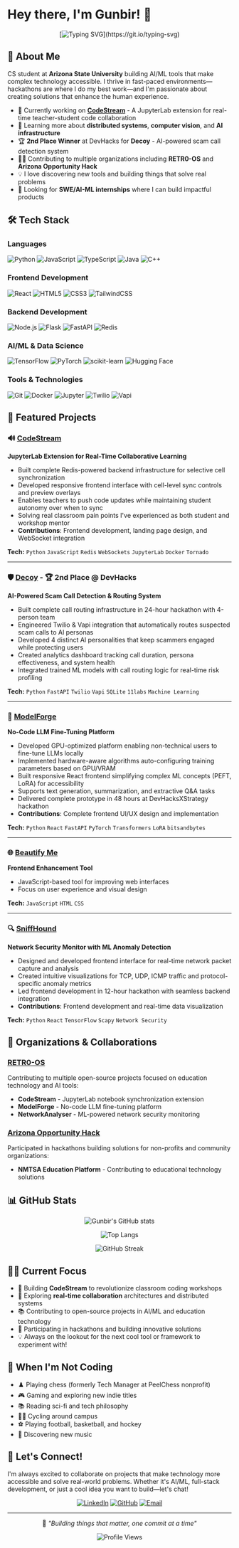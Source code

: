 # Hey there, I'm Gunbir! 👋

<div align="center">
  
  [![Typing SVG](https://readme-typing-svg.herokuapp.com?font=Fira+Code&pause=1000&color=2E9EF7&center=true&vCenter=true&width=435&lines=CS+Student+%40+ASU;AI%2FML+Enthusiast;Hackathon+Winner;Full-Stack+Developer;Always+Building+Something+Cool!)](https://git.io/typing-svg)

</div>

## 🚀 About Me

CS student at **Arizona State University** building AI/ML tools that make complex technology accessible. I thrive in fast-paced environments—hackathons are where I do my best work—and I'm passionate about creating solutions that enhance the human experience.

- 🔭 Currently working on **[CodeStream](https://github.com/RETR0-OS/code_stream)** - A JupyterLab extension for real-time teacher-student code collaboration
- 🌱 Learning more about **distributed systems**, **computer vision**, and **AI infrastructure**
- 🏆 **2nd Place Winner** at DevHacks for **Decoy** - AI-powered scam call detection system
- 👨‍🏫 Contributing to multiple organizations including **RETR0-OS** and **Arizona Opportunity Hack**
- 💡 I love discovering new tools and building things that solve real problems
- 🎯 Looking for **SWE/AI-ML internships** where I can build impactful products

## 🛠️ Tech Stack

### Languages
![Python](https://img.shields.io/badge/Python-3776AB?style=for-the-badge&logo=python&logoColor=white)
![JavaScript](https://img.shields.io/badge/JavaScript-F7DF1E?style=for-the-badge&logo=javascript&logoColor=black)
![TypeScript](https://img.shields.io/badge/TypeScript-007ACC?style=for-the-badge&logo=typescript&logoColor=white)
![Java](https://img.shields.io/badge/Java-ED8B00?style=for-the-badge&logo=openjdk&logoColor=white)
![C++](https://img.shields.io/badge/C++-00599C?style=for-the-badge&logo=cplusplus&logoColor=white)

### Frontend Development
![React](https://img.shields.io/badge/React-20232A?style=for-the-badge&logo=react&logoColor=61DAFB)
![HTML5](https://img.shields.io/badge/HTML5-E34F26?style=for-the-badge&logo=html5&logoColor=white)
![CSS3](https://img.shields.io/badge/CSS3-1572B6?style=for-the-badge&logo=css3&logoColor=white)
![TailwindCSS](https://img.shields.io/badge/Tailwind_CSS-38B2AC?style=for-the-badge&logo=tailwind-css&logoColor=white)

### Backend Development
![Node.js](https://img.shields.io/badge/Node.js-43853D?style=for-the-badge&logo=node.js&logoColor=white)
![Flask](https://img.shields.io/badge/Flask-000000?style=for-the-badge&logo=flask&logoColor=white)
![FastAPI](https://img.shields.io/badge/FastAPI-009688?style=for-the-badge&logo=fastapi&logoColor=white)
![Redis](https://img.shields.io/badge/Redis-DC382D?style=for-the-badge&logo=redis&logoColor=white)

### AI/ML & Data Science
![TensorFlow](https://img.shields.io/badge/TensorFlow-FF6F00?style=for-the-badge&logo=tensorflow&logoColor=white)
![PyTorch](https://img.shields.io/badge/PyTorch-EE4C2C?style=for-the-badge&logo=pytorch&logoColor=white)
![scikit-learn](https://img.shields.io/badge/scikit--learn-F7931E?style=for-the-badge&logo=scikit-learn&logoColor=white)
![Hugging Face](https://img.shields.io/badge/🤗_Hugging_Face-FFD21E?style=for-the-badge)

### Tools & Technologies
![Git](https://img.shields.io/badge/Git-F05032?style=for-the-badge&logo=git&logoColor=white)
![Docker](https://img.shields.io/badge/Docker-2496ED?style=for-the-badge&logo=docker&logoColor=white)
![Jupyter](https://img.shields.io/badge/Jupyter-F37626?style=for-the-badge&logo=jupyter&logoColor=white)
![Twilio](https://img.shields.io/badge/Twilio-F22F46?style=for-the-badge&logo=twilio&logoColor=white)
![Vapi](https://img.shields.io/badge/Vapi-4A154B?style=for-the-badge&logo=v&logoColor=white)


## 🎯 Featured Projects

### 🔊 [CodeStream](https://github.com/RETR0-OS/code_stream) 
**JupyterLab Extension for Real-Time Collaborative Learning**
- Built complete Redis-powered backend infrastructure for selective cell synchronization
- Developed responsive frontend interface with cell-level sync controls and preview overlays
- Enables teachers to push code updates while maintaining student autonomy over when to sync
- Solving real classroom pain points I've experienced as both student and workshop mentor
- **Contributions**: Frontend development, landing page design, and WebSocket integration

**Tech:** `Python` `JavaScript` `Redis` `WebSockets` `JupyterLab` `Docker` `Tornado`

---

### 🛡️ [Decoy](https://github.com/devgunnu/spambotprank) - 🏆 **2nd Place @ DevHacks**
**AI-Powered Scam Call Detection & Routing System**
- Built complete call routing infrastructure in 24-hour hackathon with 4-person team
- Engineered Twilio & Vapi integration that automatically routes suspected scam calls to AI personas
- Developed 4 distinct AI personalities that keep scammers engaged while protecting users
- Created analytics dashboard tracking call duration, persona effectiveness, and system health
- Integrated trained ML models with call routing logic for real-time risk profiling

**Tech:** `Python` `FastAPI` `Twilio` `Vapi` `SQLite` `11labs` `Machine Learning`

---

### 🤖 [ModelForge](https://github.com/RETR0-OS/ModelForge) 
**No-Code LLM Fine-Tuning Platform**
- Developed GPU-optimized platform enabling non-technical users to fine-tune LLMs locally
- Implemented hardware-aware algorithms auto-configuring training parameters based on GPU/VRAM
- Built responsive React frontend simplifying complex ML concepts (PEFT, LoRA) for accessibility
- Supports text generation, summarization, and extractive Q&A tasks
- Delivered complete prototype in 48 hours at DevHacksXStrategy hackathon
- **Contributions**: Complete frontend UI/UX design and implementation

**Tech:** `Python` `React` `FastAPI` `PyTorch` `Transformers` `LoRA` `bitsandbytes`

---

### 🌐 [Beautify Me](https://github.com/devgunnu/beautify-me)
**Frontend Enhancement Tool**
- JavaScript-based tool for improving web interfaces
- Focus on user experience and visual design

**Tech:** `JavaScript` `HTML` `CSS`

---

### 🔍 [SniffHound](https://github.com/RETR0-OS/NetworkAnalyser)
**Network Security Monitor with ML Anomaly Detection**
- Designed and developed frontend interface for real-time network packet capture and analysis
- Created intuitive visualizations for TCP, UDP, ICMP traffic and protocol-specific anomaly metrics
- Led frontend development in 12-hour hackathon with seamless backend integration
- **Contributions**: Frontend development and real-time data visualization

**Tech:** `Python` `React` `TensorFlow` `Scapy` `Network Security`

## 🏢 Organizations & Collaborations

### [RETR0-OS](https://github.com/RETR0-OS)
Contributing to multiple open-source projects focused on education technology and AI tools:
- **CodeStream** - JupyterLab notebook synchronization extension
- **ModelForge** - No-code LLM fine-tuning platform
- **NetworkAnalyser** - ML-powered network security monitoring

### [Arizona Opportunity Hack](https://github.com/2025-Arizona-Opportunity-Hack)
Participated in hackathons building solutions for non-profits and community organizations:
- **NMTSA Education Platform** - Contributing to educational technology solutions

## 📊 GitHub Stats

<div align="center">
  
  ![Gunbir's GitHub stats](https://github-readme-stats.vercel.app/api?username=devgunnu&show_icons=true&theme=tokyonight&hide_border=true&count_private=true)
  
  ![Top Langs](https://github-readme-stats.vercel.app/api/top-langs/?username=devgunnu&layout=compact&theme=tokyonight&hide_border=true)
  
  ![GitHub Streak](https://github-readme-streak-stats.herokuapp.com/?user=devgunnu&theme=tokyonight&hide_border=true)

</div>

## 🏃‍♂️ Current Focus

- 🔨 Building **CodeStream** to revolutionize classroom coding workshops
- 🤖 Exploring **real-time collaboration** architectures and distributed systems
- 📚 Contributing to open-source projects in AI/ML and education technology
- 🎯 Participating in hackathons and building innovative solutions
- 💡 Always on the lookout for the next cool tool or framework to experiment with!

## 🎨 When I'm Not Coding

- ♟️ Playing chess (formerly Tech Manager at PeelChess nonprofit)
- 🎮 Gaming and exploring new indie titles
- 📚 Reading sci-fi and tech philosophy
- 🚴‍♂️ Cycling around campus
- ⚽ Playing football, basketball, and hockey
- 🎵 Discovering new music

## 🤝 Let's Connect!

I'm always excited to collaborate on projects that make technology more accessible and solve real-world problems. Whether it's AI/ML, full-stack development, or just a cool idea you want to build—let's chat!

<div align="center">

[![LinkedIn](https://img.shields.io/badge/LinkedIn-0077B5?style=for-the-badge&logo=linkedin&logoColor=white)](https://linkedin.com/in/gunbir06)
[![GitHub](https://img.shields.io/badge/GitHub-100000?style=for-the-badge&logo=github&logoColor=white)](https://github.com/devgunnu)
[![Email](https://img.shields.io/badge/Email-D14836?style=for-the-badge&logo=gmail&logoColor=white)](mailto:gsing136@asu.edu)

</div>

---

<div align="center">
  
  💬 *"Building things that matter, one commit at a time"*
  
  ![Profile Views](https://komarev.com/ghpvc/?username=devgunnu&color=blue&style=flat-square)

</div>
